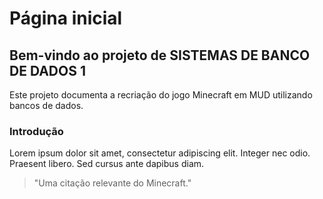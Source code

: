 # Página inicial

<!-- ![Minecraft Logo](assets/logo.png) -->

## Bem-vindo ao projeto de SISTEMAS DE BANCO DE DADOS 1

Este projeto documenta a recriação do jogo Minecraft em MUD utilizando bancos de dados.

### Introdução

Lorem ipsum dolor sit amet, consectetur adipiscing elit. Integer nec odio. Praesent libero. Sed cursus ante dapibus diam.

> "Uma citação relevante do Minecraft."
